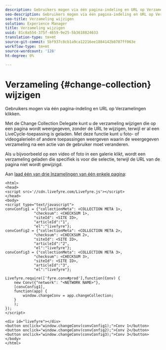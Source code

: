 ```yaml
---
description: Gebruikers mogen via één pagina-indeling en URL op Verzamelingen klikken.
seo-description: Gebruikers mogen via één pagina-indeling en URL op Verzamelingen klikken.
seo-title: Verzameling wijzigen
solution: Experience Manager
title: Verzameling wijzigen
uuid: 81c8a554-375f-4659-9e25-5b3618824633
translation-type: tm+mt
source-git-commit: 5bf937c8cb1a9ca12216ee1884142b8787ff063e
workflow-type: tm+mt
source-wordcount: '128'
ht-degree: 0%

---
```



# Verzameling {#change-collection} wijzigen

Gebruikers mogen via één pagina-indeling en URL op Verzamelingen klikken.

Met de Change Collection Delegate kunt u de verzameling wijzigen die op een pagina wordt weergegeven, zonder de URL te wijzigen, terwijl er al een LiveCycle-toepassing is geladen. Met deze functie kunt u foto- of videogalerieën of andere toepassingen weergeven waarin de weergegeven verzameling na een actie van de gebruiker moet veranderen.

Als u bijvoorbeeld op een video of foto in een galerie klikt, wordt een verzameling geladen die specifiek is voor die selectie, terwijl de URL van de pagina niet wordt gewijzigd.

Aan [laad één van drie Inzamelingen van één enkele pagina](../c-advanced-topics/t-display-comment-count.md#t_display_comment_count):

```
<html> 
<head> 
<script src='//cdn.livefyre.com/Livefyre.js'></script> 
</head> 
<body> 
<script type="text/javascript"> 
convConfig1 = {"collectionMeta": <COLLECTION META 1>, 
             "checksum": <CHECKSUM 1>, 
             "siteId": <SITE ID>, 
             "articleId":"1", 
             "el":"livefyre"}; 
convConfig2 = {"collectionMeta": <COLLECTION META 2>, 
             "checksum": <CHECKSUM 2>, 
             "siteId": <SITE ID>, 
             "articleId":"2", 
             "el":"livefyre"}; 
convConfig3 = {"collectionMeta": <COLLECTION META 3>, 
             "checksum": <CHECKSUM 3>, 
             "siteId": <SITE ID>, 
             "articleId":"3", 
             "el":"livefyre"}; 
  
Livefyre.require(['fyre.conv#prod'],function(Conv) { 
    new Conv({"network": "<NETWORK NAME>"}, 
    [convConfig1], 
    function(app) {  
        window.changeConv = app.changeCollection; 
    } 
    ); 
}); 
</script> 
  
<div id="livefyre"></div> 
<button onclick="window.changeConv(convConfig1);">Conv 1</button> 
<button onclick="window.changeConv(convConfig2);">Conv 2</button> 
<button onclick="window.changeConv(convConfig3);">Conv 3</button> 
</body> 
</html>
```
